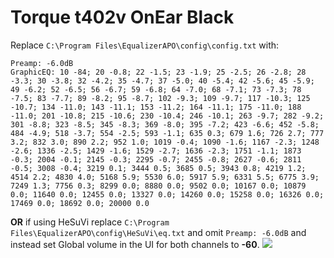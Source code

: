 # Torque t402v OnEar Black
Replace `C:\Program Files\EqualizerAPO\config\config.txt` with:
```
Preamp: -6.0dB
GraphicEQ: 10 -84; 20 -0.8; 22 -1.5; 23 -1.9; 25 -2.5; 26 -2.8; 28 -3.3; 30 -3.8; 32 -4.2; 35 -4.7; 37 -5.0; 40 -5.4; 42 -5.6; 45 -5.9; 49 -6.2; 52 -6.5; 56 -6.7; 59 -6.8; 64 -7.0; 68 -7.1; 73 -7.3; 78 -7.5; 83 -7.7; 89 -8.2; 95 -8.7; 102 -9.3; 109 -9.7; 117 -10.3; 125 -10.7; 134 -11.0; 143 -11.1; 153 -11.2; 164 -11.1; 175 -11.0; 188 -11.0; 201 -10.8; 215 -10.6; 230 -10.4; 246 -10.1; 263 -9.7; 282 -9.2; 301 -8.8; 323 -8.5; 345 -8.3; 369 -8.0; 395 -7.2; 423 -6.6; 452 -5.8; 484 -4.9; 518 -3.7; 554 -2.5; 593 -1.1; 635 0.3; 679 1.6; 726 2.7; 777 3.2; 832 3.0; 890 2.2; 952 1.0; 1019 -0.4; 1090 -1.6; 1167 -2.3; 1248 -2.6; 1336 -2.5; 1429 -1.6; 1529 -2.7; 1636 -2.3; 1751 -1.1; 1873 -0.3; 2004 -0.1; 2145 -0.3; 2295 -0.7; 2455 -0.8; 2627 -0.6; 2811 -0.5; 3008 -0.4; 3219 0.1; 3444 0.5; 3685 0.5; 3943 0.8; 4219 1.2; 4514 2.2; 4830 4.0; 5168 5.9; 5530 6.0; 5917 5.9; 6331 5.5; 6775 3.9; 7249 1.3; 7756 0.3; 8299 0.0; 8880 0.0; 9502 0.0; 10167 0.0; 10879 0.0; 11640 0.0; 12455 0.0; 13327 0.0; 14260 0.0; 15258 0.0; 16326 0.0; 17469 0.0; 18692 0.0; 20000 0.0
```
**OR** if using HeSuVi replace `C:\Program Files\EqualizerAPO\config\HeSuVi\eq.txt` and omit `Preamp: -6.0dB` and instead set Global volume in the UI for both channels to **-60**.
![](https://raw.githubusercontent.com/jaakkopasanen/AutoEq/master/results/Headphone.com/innerfidelity/onear/Torque%20t402v%20OnEar%20Black/Torque%20t402v%20OnEar%20Black.png)